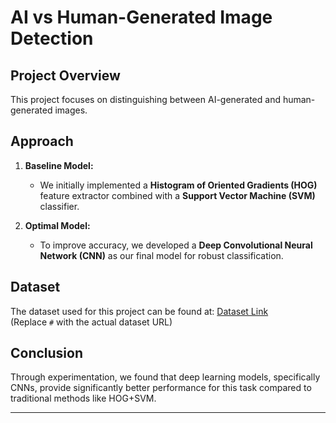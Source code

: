 # AI vs Human-Generated Image Detection

## Project Overview
This project focuses on distinguishing between AI-generated and human-generated images.

## Approach
1. **Baseline Model:**
   - We initially implemented a **Histogram of Oriented Gradients (HOG)** feature extractor combined with a **Support Vector Machine (SVM)** classifier.
   
2. **Optimal Model:**
   - To improve accuracy, we developed a **Deep Convolutional Neural Network (CNN)** as our final model for robust classification.

## Dataset
The dataset used for this project can be found at: [Dataset Link](https://www.kaggle.com/datasets/alessandrasala79/ai-vs-human-generated-dataset)  
(Replace `#` with the actual dataset URL)

## Conclusion
Through experimentation, we found that deep learning models, specifically CNNs, provide significantly better performance for this task compared to traditional methods like HOG+SVM.

---

